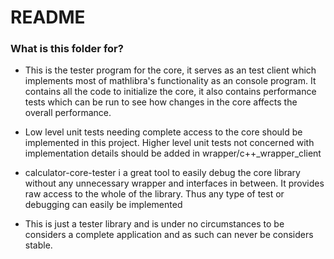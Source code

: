 # README #


### What is this folder for? ###


* This is the tester program for the core, it serves as an test client which implements most of mathlibra's functionality as an console program. It contains all the code to initialize the core, it also contains performance tests which can be run to see how changes in the core affects the overall performance. 

* Low level unit tests needing complete access to the core should be implemented in this project. Higher level unit tests not concerned with implementation details should be added in wrapper/c++_wrapper_client

* calculator-core-tester i a great tool to easily debug the core library without any unnecessary wrapper and interfaces in between. It provides raw access to the whole of the library. Thus any type of test or debugging can easily be implemented

* This is just a tester library and is under no circumstances to be considers a complete application and as such can never be considers stable.

